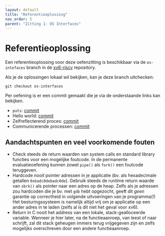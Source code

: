 ```yaml
---
layout: default
title: "Referentieoplossing"
nav_order: 5
parent: "Zitting 1: OS Interfaces"
---
```


# Referentieoplossing

Een referentieoplossing voor deze oefenzitting is beschikbaar via de `os-intefaces` branch in de [xv6-riscv](https://github.com/besturingssystemen/xv6-riscv/tree/os-interfaces) repository.

Als je de oplossingen lokaal wil bekijken, kan je deze branch uitchecken:

```
git checkout os-interfaces
```

Per oefening is er een commit gemaakt die je via de onderstaande links kan bekijken.

- `puts`: [commit](https://github.com/besturingssystemen/xv6-riscv/commit/2ada830b637b8d94b25da3470abe4b03ae4172a1)
- Hello world: [commit](https://github.com/besturingssystemen/xv6-riscv/commit/7371606cfe438473c06aad5f2dc53cc85e8f120c)
- Zelfreflecterend proces: [commit](https://github.com/besturingssystemen/xv6-riscv/commit/19a1ee8262222c1192780577cc38b0083f508b46)
- Communicerende processen: [commit](https://github.com/besturingssystemen/xv6-riscv/commit/ceff1947db73ec7d38d6e8ce416ff7e1b0654f81)

## Aandachtspunten en veel voorkomende fouten

* Check steeds de return waarden van system calls en standard library functies voor een mogelijke foutcode. In de permanente evaluatieoefening kunnen zowel `pipe()` als `fork()` een foutcode teruggeven.
* Hardcode _nooit_ pointer adressen in je applicatie (bv. als hexadecimale getallen `0xbadc0debadc0de`). Gebruik steeds de runtime return waarde van `sbrk()` als pointer naar een adres op de heap. Zelfs als je adressen zou hardcoden die je bv. met `gdb` hebt opgezocht, geeft dit _geen_ garantie op correctheid in volgende uitvoeringen van je programma(!) Het besturingssysteem is namelijk altijd vrij om je applicatie op een ander adres in te laden (zelfs al is dit niet het geval voor xv6).
* Return in C nooit het address van een lokale, stack-gealloceerde variable. Wanneer je hier later, na de functieaanroep, van leest of naar schrijft, zal dit stack geheugen immers terug vrijgegeven zijn en zelfs mogelijks overschreven door een andere functieaanroep.
